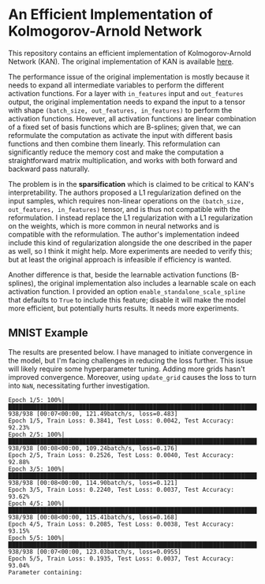 # An Efficient Implementation of Kolmogorov-Arnold Network

This repository contains an efficient implementation of Kolmogorov-Arnold Network (KAN).
The original implementation of KAN is available [here](https://github.com/KindXiaoming/pykan).

The performance issue of the original implementation is mostly because it needs to expand all intermediate variables to perform the different activation functions.
For a layer with `in_features` input and `out_features` output, the original implementation needs to expand the input to a tensor with shape `(batch_size, out_features, in_features)` to perform the activation functions.
However, all activation functions are linear combination of a fixed set of basis functions which are B-splines; given that, we can reformulate the computation as activate the input with different basis functions and then combine them linearly.
This reformulation can significantly reduce the memory cost and make the computation a straightforward matrix multiplication, and works with both forward and backward pass naturally.

The problem is in the **sparsification** which is claimed to be critical to KAN's interpretability.
The authors proposed a L1 regularization defined on the input samples, which requires non-linear operations on the `(batch_size, out_features, in_features)` tensor, and is thus not compatible with the reformulation.
I instead replace the L1 regularization with a L1 regularization on the weights, which is more common in neural networks and is compatible with the reformulation.
The author's implementation indeed include this kind of regularization alongside the one described in the paper as well, so I think it might help.
More experiments are needed to verify this; but at least the original approach is infeasible if efficiency is wanted.

Another difference is that, beside the learnable activation functions (B-splines), the original implementation also includes a learnable scale on each activation function.
I provided an option `enable_standalone_scale_spline` that defaults to `True` to include this feature; disable it will make the model more efficient, but potentially hurts results.
It needs more experiments.


## MNIST Example

The results are presented below. I have managed to initiate convergence in the model, but I'm facing challenges in reducing the loss further. This issue will likely require some hyperparameter tuning. Adding more grids hasn't improved convergence. Moreover, using `update_grid` causes the loss to turn into `NaN`, necessitating further investigation.

```
Epoch 1/5: 100%|██████████████████████████████████████████████████████████████████████████████████████████████████████████████████████████████| 938/938 [00:07<00:00, 121.49batch/s, loss=0.483]
Epoch 1/5, Train Loss: 0.3841, Test Loss: 0.0042, Test Accuracy: 92.23%
Epoch 2/5: 100%|██████████████████████████████████████████████████████████████████████████████████████████████████████████████████████████████| 938/938 [00:08<00:00, 109.24batch/s, loss=0.176]
Epoch 2/5, Train Loss: 0.2526, Test Loss: 0.0040, Test Accuracy: 92.88%
Epoch 3/5: 100%|██████████████████████████████████████████████████████████████████████████████████████████████████████████████████████████████| 938/938 [00:08<00:00, 114.90batch/s, loss=0.121]
Epoch 3/5, Train Loss: 0.2240, Test Loss: 0.0037, Test Accuracy: 93.62%
Epoch 4/5: 100%|██████████████████████████████████████████████████████████████████████████████████████████████████████████████████████████████| 938/938 [00:08<00:00, 115.41batch/s, loss=0.168]
Epoch 4/5, Train Loss: 0.2085, Test Loss: 0.0038, Test Accuracy: 93.15%
Epoch 5/5: 100%|█████████████████████████████████████████████████████████████████████████████████████████████████████████████████████████████| 938/938 [00:07<00:00, 123.03batch/s, loss=0.0955]
Epoch 5/5, Train Loss: 0.1935, Test Loss: 0.0037, Test Accuracy: 93.04%
Parameter containing:
```

